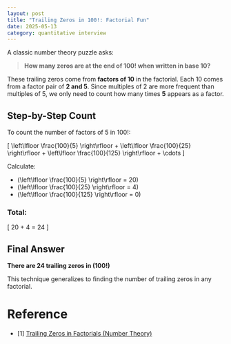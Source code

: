 ```yaml
---
layout: post
title: "Trailing Zeros in 100!: Factorial Fun"
date: 2025-05-13
category: quantitative interview
---
```


A classic number theory puzzle asks:

> **How many zeros are at the end of $100!$ when written in base 10?**

These trailing zeros come from **factors of 10** in the factorial. Each 10 comes from a factor pair of **2 and 5**. Since multiples of 2 are more frequent than multiples of 5, we only need to count how many times **5** appears as a factor.

## Step-by-Step Count

To count the number of factors of 5 in $100!$:

\[
\left\lfloor \frac{100}{5} \right\rfloor + \left\lfloor \frac{100}{25} \right\rfloor + \left\lfloor \frac{100}{125} \right\rfloor + \cdots
\]

Calculate:

- \(\left\lfloor \frac{100}{5} \right\rfloor = 20\)
- \(\left\lfloor \frac{100}{25} \right\rfloor = 4\)
- \(\left\lfloor \frac{100}{125} \right\rfloor = 0\)

### Total:  
\[
20 + 4 = 24
\]

## Final Answer

**There are 24 trailing zeros in \(100!\)**

This technique generalizes to finding the number of trailing zeros in any factorial.

# Reference

* [1] [Trailing Zeros in Factorials (Number Theory)](https://en.wikipedia.org/wiki/Trailing_zero#In_factorials)
